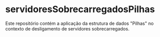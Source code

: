 # servidoresSobrecarregadosPilhas
Este repositório contém a aplicação da estrutura de dados "Pilhas" no contexto de desligamento de servidores sobrecarregados.
